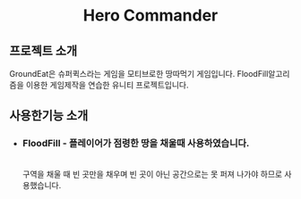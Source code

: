 <h1 align ="center">Hero Commander</h1>
<div align = "left">
  <h2>프로젝트 소개</h2>
  GroundEat은 슈퍼퀵스라는 게임을 모티브로한 땅따먹기 게임입니다. FloodFill알고리즘을 이용한 게임제작을 연습한 유니티 프로젝트입니다.
  <h2>사용한기능 소개</h2>
  <ul>
    <li><h3>FloodFill - 플레이어가 점령한 땅을 채울때 사용하였습니다.</h3>
    <br>구역을 채울 때 빈 곳만을 채우며 빈 곳이 아닌 공간으로는 못 퍼져 나가야 하므로 사용했습니다.</li>
    </li>
  </ul>
</div>
